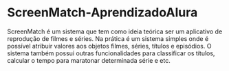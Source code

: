 # ScreenMatch-AprendizadoAlura
ScreenMatch é um sistema que tem como ideia teórica ser um aplicativo de reprodução de filmes e séries. Na prática é um sistema simples onde é possível atribuir valores aos objetos filmes, séries, títulos e episódios. O sistema também possui outras funcionalidades para classificar os títulos, calcular o tempo para maratonar determinada série e etc.
